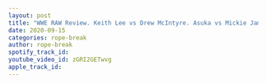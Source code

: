 ```yaml
---
layout: post
title: "WWE RAW Review. Keith Lee vs Drew McIntyre. Asuka vs Mickie James. Retribution and Raw Underground"
date: 2020-09-15
categories: rope-break
author: rope-break
spotify_track_id: 
youtube_video_id: zGRI2GETwvg
apple_track_id: 
---
```


